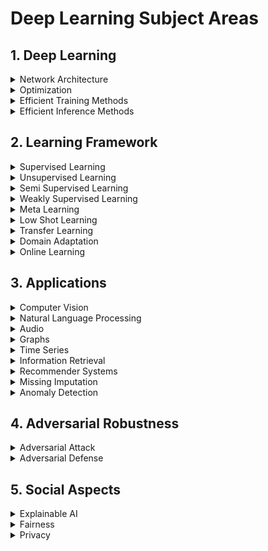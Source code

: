 # Deep Learning Subject Areas

## 1. Deep Learning

<details><summary>Network Architecture</summary><p>
  
  + Pruning
  + Qunatization
  + Efficient Network

</p></details>

<details><summary>Optimization</summary><p>

</p></details>


<details><summary>Efficient Training Methods</summary><p>

  + Mixup

</p></details>

<details><summary>Efficient Inference Methods</summary><p>

</p></details>

## 2. Learning Framework

<details><summary>Supervised Learning</summary><p>

  + Regression
  + Classification

</p></details>

<details><summary>Unsupervised Learning</summary><p>

</p></details>

<details><summary>Semi Supervised Learning</summary><p>

</p></details>

<details><summary>Weakly Supervised Learning</summary><p>

</p></details>

<details><summary>Meta Learning</summary><p>

</p></details>

<details><summary>Low Shot Learning</summary><p>

  + Zero Shot Learning
  + One Shot Learning
  + Few Shot Learning

</p></details>

<details><summary>Transfer Learning</summary><p>

</p></details>

<details><summary>Domain Adaptation</summary><p>

</p></details>

<details><summary>Online Learning</summary><p>

</p></details>

## 3. Applications

<details><summary>Computer Vision</summary><p>

  + Image Classification
  + Image Generation
  + Image Segmentation
  + Image Caption
  + Object Detection
  + Denoising
  + Pose Estimation
  + Body Pose, Face, and Gesture Analysis
  
</p></details>

<details><summary>Natural Language Processing</summary><p>
  
  + Machine Translation
  + Question Answering
  + Sentiment Analysis
  + Text Generation
  
</p></details>

<details><summary>Audio</summary><p>
  
  + Audio Tagging
  + Audio Classification
  + Audio Generation
  
</p></details>

<details><summary>Graphs</summary><p>
  
  + Link Prediction
  + Node Classification
  + Graph Classification
  + Graph Embedding
  + Community Detection
  + Network Analysis
  
</p></details>

<details><summary>Time Series</summary><p>
  
  + Time Series Analysis
  + Time Series Classification
  + Time Series Forecasting
  
</p></details>

<details><summary>Information Retrieval</summary><p>
  
</p></details>

<details><summary>Recommender Systems</summary><p>
  
</p></details>


<details><summary>Missing Imputation</summary><p>
  
</p></details>

<details><summary>Anomaly Detection</summary><p>
  
</p></details>

## 4. Adversarial Robustness
<details><summary>Adversarial Attack</summary><p>

  + White Box
  + Black Box

</p></details>

<details><summary>Adversarial Defense</summary><p>

  + Adversarial Training
  + Certifiable Training
  + Randomized Smoothing
  + Analysis  

</p></details>



## 5. Social Aspects
<details><summary>Explainable AI</summary><p>

</p></details>

<details><summary>Fairness</summary><p>

</p></details>

<details><summary>Privacy</summary><p>
  
</p></details>
